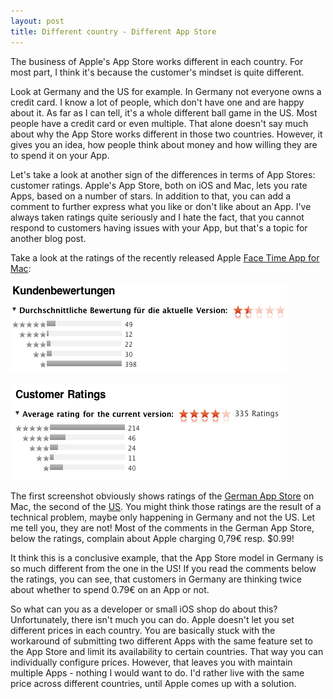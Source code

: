```yaml
---
layout: post
title: Different country - Different App Store
---
```


The business of Apple's App Store works different in each country. For most part, I think it's because the customer's mindset is quite different. 

Look at Germany and the US for example. In Germany not everyone owns a credit card. I know a lot of people, which don't have one and are happy about it. As far as I can tell, it's a whole different ball game in the US. Most people have a credit card or even multiple. That alone doesn't say much about why the App Store works different in those two countries. However, it gives you an idea, how people think about money and how willing they are to spend it on your App. 

Let's take a look at another sign of the differences in terms of App Stores: customer ratings. Apple's App Store, both on iOS and Mac, lets you rate Apps, based on a number of stars. In addition to that, you can add a comment to further express what you like or don't like about an App. I've always taken ratings quite seriously and I hate the fact, that you cannot respond to customers having issues with your App, but that's a topic for another blog post. 

Take a look at the ratings of the recently released Apple [Face Time App for Mac](http://www.apple.com/mac/facetime/ "Apple Face Time for Mac"):

![Face Time Ratings Germany](/images/2011-03-03-appstore-de.png "Face Time Ratings Germany")

![Face Time Ratings US](/images/2011-03-03-appstore-us.png "Face Time Ratings US")

The first screenshot obviously shows ratings of the [German App Store](http://itunes.apple.com/de/app/facetime/id414307850?mt=12 "German App Store") on Mac, the second of the [US](http://itunes.apple.com/us/app/facetime/id414307850?mt=12 "US App Store"). You might think those ratings are the result of a technical problem, maybe only happening in Germany and not the US. Let me tell you, they are not! Most of the comments in the German App Store, below the ratings, complain about Apple charging 0,79€ resp. $0.99! 

It think this is a conclusive example, that the App Store model in Germany is so much different from the one in the US! If you read the comments below the ratings, you can see, that customers in Germany are thinking twice about whether to spend 0.79€ on an App or not. 

So what can you as a developer or small iOS shop do about this? Unfortunately, there isn't much you can do. Apple doesn't let you set different prices in each country. You are basically stuck with the workaround of submitting two different Apps with the same feature set to the App Store and limit its availability to certain countries. That way you can individually configure prices. However, that leaves you with maintain multiple Apps - nothing I would want to do. I'd rather live with the same price across different countries, until Apple comes up with a solution.